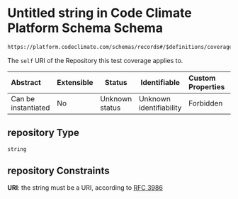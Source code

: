 # Untitled string in Code Climate Platform Schema Schema

```txt
https://platform.codeclimate.com/schemas/records#/$definitions/coverageTotals/properties/attributes/properties/repository
```

The `self` URI of the Repository this test coverage applies to.


| Abstract            | Extensible | Status         | Identifiable            | Custom Properties | Additional Properties | Access Restrictions | Defined In                                            |
| :------------------ | ---------- | -------------- | ----------------------- | :---------------- | --------------------- | ------------------- | ----------------------------------------------------- |
| Can be instantiated | No         | Unknown status | Unknown identifiability | Forbidden         | Allowed               | none                | [records.json\*](records.json "open original schema") |

## repository Type

`string`

## repository Constraints

**URI**: the string must be a URI, according to [RFC 3986](https://tools.ietf.org/html/rfc4291 "check the specification")
